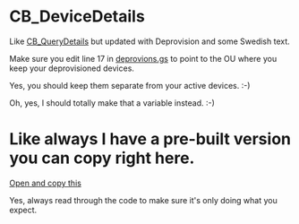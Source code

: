 # CB_DeviceDetails
Like [CB_QueryDetails](https://github.com/NoSubstitute/CB_QueryDetails) but updated with Deprovision and some Swedish text.

Make sure you edit line 17 in [deprovions.gs](https://github.com/NoSubstitute/CB_DeviceDetails/blob/main/deprovisionDevice.gs) to point to the OU where you keep your deprovisioned devices.

Yes, you should keep them separate from your active devices. :-)

Oh, yes, I should totally make that a variable instead. :-)

# Like always I have a pre-built version you can copy right here.
[Open and copy this](https://script.google.com/d/1zJ8wA-bJ7-3qoUC5Aksf-HjFoCB2QNI8DIeoGZ1pPXfHqgOBdS_aE_fZ/)

Yes, always read through the code to make sure it's only doing what you expect.
